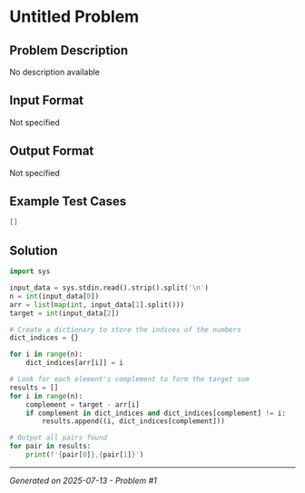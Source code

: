 # Untitled Problem

## Problem Description
No description available

## Input Format
Not specified

## Output Format
Not specified

## Example Test Cases
```json
[]
```

## Solution
```python
import sys

input_data = sys.stdin.read().strip().split('\n')
n = int(input_data[0])
arr = list(map(int, input_data[1].split()))
target = int(input_data[2])

# Create a dictionary to store the indices of the numbers
dict_indices = {}

for i in range(n):
    dict_indices[arr[i]] = i

# Look for each element's complement to form the target sum
results = []
for i in range(n):
    complement = target - arr[i]
    if complement in dict_indices and dict_indices[complement] != i:
        results.append((i, dict_indices[complement]))

# Output all pairs found
for pair in results:
    print(f'{pair[0]},{pair[1]}')
```

---
*Generated on 2025-07-13 - Problem #1*